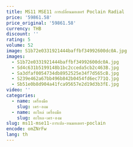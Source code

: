 ```yaml
---
title: MS11 MSE11 การเปลี่ยนมอเตอร์ Poclain Radial
price: '59861.58'
price_original: '59861.58'
currency: THB
discount: ''
rating: 5
volume: 52
image: S1b72e0331921444baffbf34992600dc0A.jpg
images:
  - S1b72e0331921444baffbf34992600dc0A.jpg
  - Sd4c631b5199148b1bc2cceda5cb2c463B.jpg
  - Sa3dfaf0054734db8952525e34f7d565cB.jpg
  - S239e462a67bb496b842b0454fd6ec771Q.jpg
  - Sb51e0b8d904a41fca95657e2d19d3b3fE.jpg
video: ''
categories:
  - name: เครื่องมือ
    slug: เคร-องม
  - name: อะไหล่ เครื่องมือ
    slug: อะไหล-เคร-องม
slug: ms11-mse11-การเปล-ยนมอเตอร-poclain
encode: omZNrFw
lang: th
---
```

  